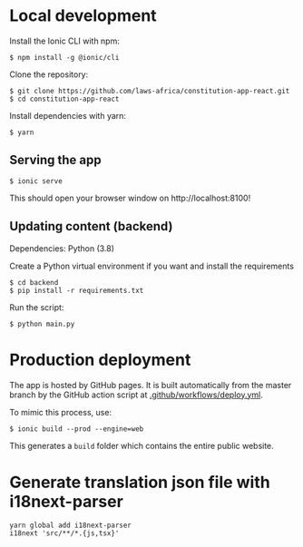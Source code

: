 # Local development

Install the Ionic CLI with npm:

```
$ npm install -g @ionic/cli
```

Clone the repository:

```
$ git clone https://github.com/laws-africa/constitution-app-react.git
$ cd constitution-app-react
```

Install dependencies with yarn:

```
$ yarn
```

## Serving the app

```
$ ionic serve
```

This should open your browser window on http://localhost:8100!

## Updating content (backend)

Dependencies: Python (3.8)

Create a Python virtual environment if you want and install the requirements

```
$ cd backend
$ pip install -r requirements.txt 
```

Run the script:

```
$ python main.py
```

# Production deployment

The app is hosted by GitHub pages. It is built automatically from the master branch by the GitHub action script at [.github/workflows/deploy.yml](.github/workflows/deploy.yml).

To mimic this process, use:

```
$ ionic build --prod --engine=web
```

This generates a `build` folder which contains the entire public website.

# Generate translation json file with i18next-parser
```
yarn global add i18next-parser
i18next 'src/**/*.{js,tsx}'
```

